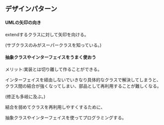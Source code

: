 ## デザインパターン



#### UMLの矢印の向き

extendするクラスに対して矢印を向ける。

(サブクラスのみがスーパークラスを知っている。)



#### 抽象クラスやインターフェイスをうまく使おう

メリット:実装とは切り離して作ることができる。

インターフェイスを経由しないでいきなり具体的なクラスで解決してしまうと、クラス間の結合が強くなってしまい、部品として再利用することが難しくなる。

(修正も多岐に及ぶ。)



結合を弱めてクラスを再利用しやすくするために、

抽象クラスやインターフェイスを使ってプログラミングする。



